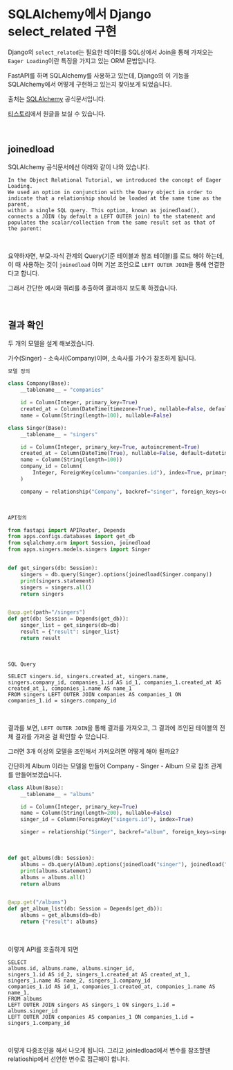# SQLAlchemy에서 Django select_related 구현

Django의 ```select_related```는 필요한 데이터를 SQL상에서 Join을 통해 가져오는 ```Eager Loading```이란 특징을 가지고 있는 ORM 문법입니다.

FastAPI를 하며 SQLAlchemy를 사용하고 있는데, Django의 이 기능을 SQLAlchemy에서 어떻게 구현하고 있는지 찾아보게 되었습니다.

출처는 [SQLAlchemy](https://docs-sqlalchemy.readthedocs.io/ko/latest/orm/loading_relationships.html) 공식문서입니다.

[티스토리](https://kyleeee.tistory.com/manage/posts/)에서 원글을 보실 수 있습니다.

<br>

## joinedload

SQLAlchemy 공식문서에선 아래와 같이 나와 있습니다.

```
In the Object Relational Tutorial, we introduced the concept of Eager Loading. 
We used an option in conjunction with the Query object in order to indicate that a relationship should be loaded at the same time as the parent, 
within a single SQL query. This option, known as joinedload(), 
connects a JOIN (by default a LEFT OUTER join) to the statement and populates the scalar/collection from the same result set as that of the parent:
```

<br>

요약하자면, 부모-자식 관계의 Query(기준 테이블과 참조 테이블)를 로드 해야 하는데, 이 때 사용하는 것이 ```joinedload``` 이며 기본 조인으로  ```LEFT OUTER JOIN```을 통해 연결한다고 합니다. 

그래서 간단한 예시와 쿼리를 추출하여 결과까지 보도록 하겠습니다.

<br>

## 결과 확인

두 개의 모델을 설계 해보겠습니다.

가수(Singer) - 소속사(Company)이며, 소속사를 가수가 참조하게 됩니다.

```python
모델 정의

class Company(Base):
    __tablename__ = "companies"

    id = Column(Integer, primary_key=True)
    created_at = Column(DateTime(timezone=True), nullable=False, default=datetime.now())
    name = Column(String(length=100), nullable=False)

class Singer(Base):
    __tablename__ = "singers"

    id = Column(Integer, primary_key=True, autoincrement=True)
    created_at = Column(DateTime(True), nullable=False, default=datetime.now())
    name = Column(String(length=100))
    company_id = Column(
        Integer, ForeignKey(column="companies.id"), index=True, primary_key=True
    )

    company = relationship("Company", backref="singer", foreign_keys=company_id)
```

<br>

```python
API정의

from fastapi import APIRouter, Depends
from apps.configs.databases import get_db
from sqlalchemy.orm import Session, joinedload
from apps.singers.models.singers import Singer


def get_singers(db: Session):
    singers = db.query(Singer).options(joinedload(Singer.company))
    print(singers.statement)
    singers = singers.all()
    return singers


@app.get(path="/singers")
def get(db: Session = Depends(get_db)):
    singer_list = get_singers(db=db)
    result = {"result": singer_list}
    return result
```

<br>

```shell
SQL Query

SELECT singers.id, singers.created_at, singers.name, singers.company_id, companies_1.id AS id_1, companies_1.created_at AS created_at_1, companies_1.name AS name_1 
FROM singers LEFT OUTER JOIN companies AS companies_1 ON companies_1.id = singers.company_id
```

<br>

결과를 보면, ```LEFT OUTER JOIN```을 통해 결과를 가져오고, 그 결과에 조인된 테이블의 전체 결과를 가져온 걸 확인할 수 있습니다.

그러면 3개 이상의 모델을 조인해서 가져오려면 어떻게 해야 될까요?  

간단하게 Album 이라는 모델을 만들어 Company - Singer - Album 으로 참조 관계를 만들어보겠습니다.

```python
class Album(Base):
    __tablename__ = "albums"

    id = Column(Integer, primary_key=True)
    name = Column(String(length=200), nullable=False)
    singer_id = Column(ForeignKey("singers.id"), index=True)

    singer = relationship("Singer", backref="album", foreign_keys=singer_id)
```

<br>

```python
def get_albums(db: Session):
    albums = db.query(Album).options(joinedload("singer"), joinedload("singer.company"))
    print(albums.statement)
    albums = albums.all()
    return albums


@app.get("/albums")
def get_album_list(db: Session = Depends(get_db)):
    albums = get_albums(db=db)
    return {"result": albums}
```

<br>

이렇게 API를 호출하게 되면

```
SELECT 
albums.id, albums.name, albums.singer_id, 
singers_1.id AS id_2, singers_1.created_at AS created_at_1, singers_1.name AS name_2, singers_1.company_id 
companies_1.id AS id_1, companies_1.created_at, companies_1.name AS name_1, 
FROM albums 
LEFT OUTER JOIN singers AS singers_1 ON singers_1.id = albums.singer_id 
LEFT OUTER JOIN companies AS companies_1 ON companies_1.id = singers_1.company_id
```

<br>

이렇게 다중조인을 해서 나오게 됩니다. 그리고 joinledload에서 변수를 참조할땐 relatioship에서 선언한 변수로 접근해야 합니다.
